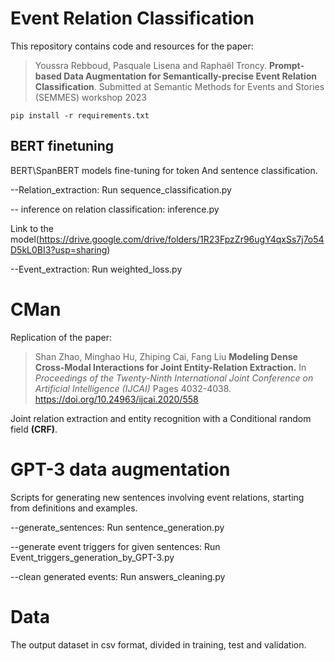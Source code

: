 # Event Relation Classification

This repository contains code and resources for the paper:

> Youssra Rebboud, Pasquale Lisena and Raphaël Troncy.
> **Prompt-based Data Augmentation for
Semantically-precise Event Relation Classification**.
> Submitted at Semantic Methods for Events and Stories (SEMMES) workshop 2023



    pip install -r requirements.txt


## BERT finetuning 
BERT\SpanBERT models fine-tuning for token And sentence classification.
 

--Relation_extraction: Run sequence_classification.py 

-- inference on relation classification: inference.py 

Link to the model(https://drive.google.com/drive/folders/1R23FpzZr96ugY4qxSs7j7o54D5kL0BI3?usp=sharing)

--Event_extraction: Run weighted_loss.py


# CMan

Replication of the paper:
> Shan Zhao, Minghao Hu, Zhiping Cai, Fang Liu
> **Modeling Dense Cross-Modal Interactions for Joint Entity-Relation Extraction.**
> In *Proceedings of the Twenty-Ninth International Joint Conference on Artificial Intelligence (IJCAI)*
> Pages 4032-4038. https://doi.org/10.24963/ijcai.2020/558

Joint relation extraction and entity recognition with a Conditional random field **(CRF)**.

# GPT-3 data augmentation

Scripts for generating new sentences involving event relations, starting from definitions and examples.

 --generate_sentences: Run sentence_generation.py
 
 --generate event triggers for given sentences: Run Event_triggers_generation_by_GPT-3.py
 
 --clean generated events: Run answers_cleaning.py

# Data

The output dataset in csv format, divided in training, test and validation.
